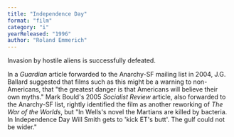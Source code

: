 ```yaml
---
title: "Independence Day"
format: "film"
category: "i"
yearReleased: "1996"
author: "Roland Emmerich"
---
```

Invasion by hostile aliens is successfully defeated.

In a _Guardian_ article forwarded to the Anarchy-SF  mailing list in 2004, J.G. Ballard suggested that films such as this might be a  warning to non-Americans, that "the greatest danger is that Americans will  believe their own myths." Mark Bould's 2005 _Socialist Review_ article,  also forwarded to the Anarchy-SF list, rightly identified the film as another  reworking of _The War of the Worlds_, but "In Wells's novel the Martians  are killed by bacteria. In Independence Day Will Smith gets to 'kick ET's butt'.  The gulf could not be wider."
